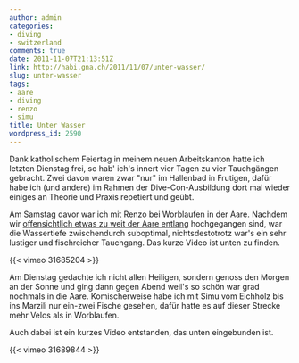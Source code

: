 ```yaml
---
author: admin
categories:
- diving
- switzerland
comments: true
date: 2011-11-07T21:13:51Z
link: http://habi.gna.ch/2011/11/07/unter-wasser/
slug: unter-wasser
tags:
- aare
- diving
- renzo
- simu
title: Unter Wasser
wordpress_id: 2590
---
```


Dank katholischem Feiertag in meinem neuen Arbeitskanton hatte ich letzten Dienstag frei, so hab' ich's innert vier Tagen zu vier Tauchgängen gebracht. Zwei davon waren zwar "nur" im Hallenbad in Frutigen, dafür habe ich (und andere) im Rahmen der Dive-Con-Ausbildung dort mal wieder einiges an Theorie und Praxis repetiert und geübt.

Am Samstag davor war ich mit Renzo bei Worblaufen in der Aare. Nachdem wir [offensichtlich etwas zu weit der Aare entlang](http://www.flickr.com/photos/habi/6296230932/#comment72157627897539685) hochgegangen sind, war die Wassertiefe zwischendurch suboptimal, nichtsdestotrotz war's ein sehr lustiger und fischreicher Tauchgang. Das kurze Video ist unten zu finden.

{{< vimeo 31685204 >}}

Am Dienstag gedachte ich nicht allen Heiligen, sondern genoss den Morgen an der Sonne und ging dann gegen Abend weil's so schön war grad nochmals in die Aare. Komischerweise habe ich mit Simu vom Eichholz bis ins Marzili nur ein-zwei Fische gesehen, dafür hatte es auf dieser Strecke mehr Velos als in Worblaufen.

Auch dabei ist ein kurzes Video entstanden, das unten eingebunden ist.

{{< vimeo 31689844 >}}
